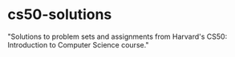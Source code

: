 # cs50-solutions
"Solutions to problem sets and assignments from Harvard's CS50: Introduction to Computer Science course."
